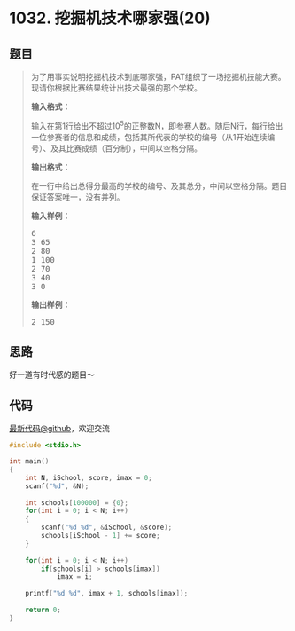 <h1>1032. 挖掘机技术哪家强(20)</h1>

## 题目

> <div id="problemContent">
> <p>
> 为了用事实说明挖掘机技术到底哪家强，PAT组织了一场挖掘机技能大赛。现请你根据比赛结果统计出技术最强的那个学校。</p>
> <p><b>
> 输入格式：
> </b></p>
> <p>
> 输入在第1行给出不超过10<sup>5</sup>的正整数N，即参赛人数。随后N行，每行给出一位参赛者的信息和成绩，包括其所代表的学校的编号（从1开始连续编号）、及其比赛成绩（百分制），中间以空格分隔。
> </p>
> <p><b>
> 输出格式：
> </b></p>
> <p>
> 在一行中给出总得分最高的学校的编号、及其总分，中间以空格分隔。题目保证答案唯一，没有并列。
> </p>
> <b>输入样例：</b><pre>
> 6
> 3 65
> 2 80
> 1 100
> 2 70
> 3 40
> 3 0
> </pre>
> <b>输出样例：</b><pre>
> 2 150
> </pre>
> </div>

## 思路

好一道有时代感的题目～

## 代码

[最新代码@github](https://github.com/OliverLew/PAT/blob/master/PATBasic/1032.c)，欢迎交流
```c
#include <stdio.h>

int main()
{
    int N, iSchool, score, imax = 0;
    scanf("%d", &N);
    
    int schools[100000] = {0};
    for(int i = 0; i < N; i++)
    {
        scanf("%d %d", &iSchool, &score);
        schools[iSchool - 1] += score;
    }
    
    for(int i = 0; i < N; i++) 
        if(schools[i] > schools[imax])
            imax = i;
    
    printf("%d %d", imax + 1, schools[imax]);
    
    return 0;
}

```